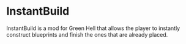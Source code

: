 # InstantBuild
InstantBuild is a mod for Green Hell that allows the player to instantly construct blueprints and finish the ones that are already placed.
